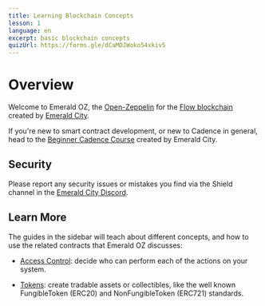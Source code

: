 ```yaml
---
title: Learning Blockchain Concepts
lesson: 1
language: en
excerpt: basic blockchain concepts
quizUrl: https://forms.gle/dCaMDJWoko54xkiv5
---
```


<script>
  import Tip from '$lib/components/atoms/Tip.svelte';   
</script>

# Overview

Welcome to Emerald OZ, the <a href="https://docs.openzeppelin.com/contracts" target="_blank">Open-Zeppelin</a> for the <a href="https://flow.com" target="_blank">Flow blockchain</a> created by <a href="https://ecdao.org" target="_blank">Emerald City</a>.

<Tip>
  If you're new to smart contract development, or new to Cadence in general, head to the <a href="https://academy.ecdao.org/en/catalog/courses/beginner-cadence" target="_blank">Beginner Cadence Course</a> created by Emerald City.
</Tip>

## Security

Please report any security issues or mistakes you find via the Shield channel in the <a href="https://discord.gg/emeraldcity" target="_blank">Emerald City Discord</a>.

## Learn More

The guides in the sidebar will teach about different concepts, and how to use the related contracts that Emerald OZ discusses:

- <a href="/access-control">Access Control</a>: decide who can perform each of the actions on your system.

- <a href="/tokens">Tokens</a>: create tradable assets or collectibles, like the well known FungibleToken (ERC20) and NonFungibleToken (ERC721) standards.
